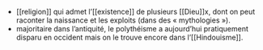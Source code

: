 - [[religion]] qui admet l’[[existence]] de plusieurs [[Dieu]]x, dont on peut raconter la naissance et les exploits (dans des « mythologies »).  
- majoritaire dans l’antiquité, le polythéisme a aujourd’hui pratiquement disparu en occident mais on le trouve encore dans l’[[Hindouisme]].